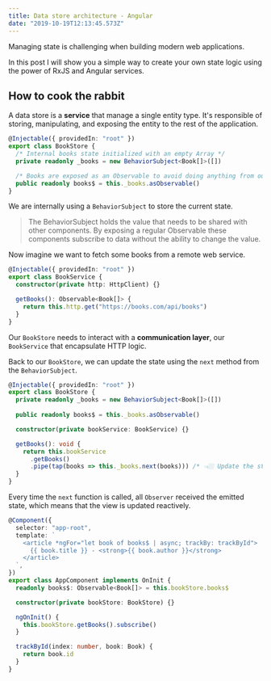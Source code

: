 ```yaml
---
title: Data store architecture - Angular
date: "2019-10-19T12:13:45.573Z"
---
```


Managing state is challenging when building modern web applications.

In this post I will show you a simple way to create your own state logic using the power of RxJS and Angular services.

## How to cook the rabbit

A data store is a **service** that manage a single entity type. It's responsible of storing, manipulating, and exposing the entity to the rest of the application.

```ts
@Injectable({ providedIn: "root" })
export class BookStore {
  /* Internal books state initialized with an empty Array */
  private readonly _books = new BehaviorSubject<Book[]>([])

  /* Books are exposed as an Observable to avoid doing anything from outside */
  public readonly books$ = this._books.asObservable()
}
```

We are internally using a `BehaviorSubject` to store the current state.

> The BehaviorSubject holds the value that needs to be shared with other components. By exposing a regular Observable these components subscribe to data without the ability to change the value.

Now imagine we want to fetch some books from a remote web service.

```ts
@Injectable({ providedIn: "root" })
export class BookService {
  constructor(private http: HttpClient) {}

  getBooks(): Observable<Book[]> {
    return this.http.get("https://books.com/api/books")
  }
}
```

Our `BookStore` needs to interact with a **communication layer**, our `BookService` that encapsulate HTTP logic.

Back to our `BookStore`, we can update the state using the `next` method from the `BehaviorSubject`.

```ts
@Injectable({ providedIn: "root" })
export class BookStore {
  private readonly _books = new BehaviorSubject<Book[]>([])
  
  public readonly books$ = this._books.asObservable()

  constructor(private bookService: BookService) {}

  getBooks(): void {
    return this.bookService
      .getBooks()
      .pipe(tap(books => this._books.next(books))) /* 👈🏼 Update the state */
  }
}
```

Every time the `next` function is called, all `Observer` received the emitted state, which means that the view is updated reactively.

```ts
@Component({
  selector: "app-root",
  template: `
    <article *ngFor="let book of books$ | async; trackBy: trackById">
      {{ book.title }} - <strong>{{ book.author }}</strong>
    </article>
  `,
})
export class AppComponent implements OnInit {
  readonly books$: Observable<Book[]> = this.bookStore.books$

  constructor(private bookStore: BookStore) {}

  ngOnInit() {
    this.bookStore.getBooks().subscribe()
  }

  trackById(index: number, book: Book) {
    return book.id
  }
}
```

